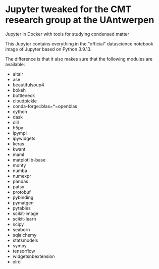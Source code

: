 # Jupyter tweaked for the CMT research group at the UAntwerpen
Jupyter in Docker with tools for studying condensed matter

This Jupyter contains everything in the "official" datascience notebook image of Jupyter based on Python 3.9.13.

The difference is that it also makes sure that the following modules are available:

* altair
* ase
* beautifulsoup4
* bokeh
* bottleneck
* cloudpickle
* conda-forge::blas=*=openblas
* cython
* dask
* dill
* h5py
* ipympl
* ipywidgets
* keras
* kwant
* maml
* matplotlib-base
* monty
* numba
* numexpr
* pandas
* patsy
* protobuf
* pybinding
* pymatgen
* pytables
* scikit-image
* scikit-learn
* scipy
* seaborn
* sqlalchemy
* statsmodels
* sympy
* tensorflow
* widgetsnbextension
* xlrd
